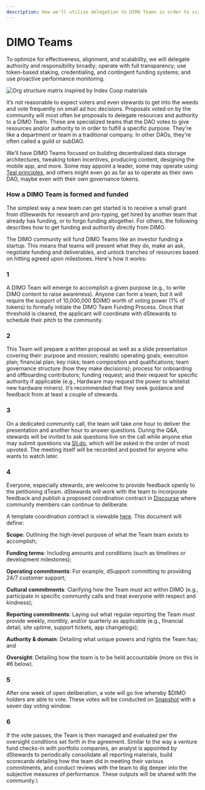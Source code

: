 ```yaml
---
description: How we'll utilize delegation to DIMO Teams in order to scale
---
```


# DIMO Teams

To optimize for effectiveness, alignment, and scalability, we will delegate authority and responsibility broadly; operate with full transparency; use token-based staking, credentialing, and contingent funding systems; and use proactive performance monitoring.

![Org structure matrix inspired by Index Coop materials](https://cdn-images-1.medium.com/max/1600/0\*3bUcER1GSgSNJ8uW)

It’s not reasonable to expect voters and even stewards to get into the weeds and vote frequently on small ad hoc decisions. Proposals voted on by the community will most often be proposals to delegate resources and authority to a DIMO Team. These are specialized teams that the DAO votes to give resources and/or authority to in order to fulfill a specific purpose. They're like a department or team in a traditional company. In other DAOs, they're often called a guild or subDAO.

We’ll have DIMO Teams focused on building decentralized data storage architectures, tweaking token incentives, producing content, designing the mobile app, and more. Some may appoint a leader, some may operate using [Teal principles](https://en.wikipedia.org/wiki/Teal\_organisation), and others might even go as far as to operate as their own DAO, maybe even with their own governance tokens.

### How a DIMO Team is formed and funded

The simplest way a new team can get started is to receive a small grant from dStewards for research and pro-typing, get hired by another team that already has funding, or to forgo funding altogether. For others, the following describes how to get funding and authority directly from DIMO.

The DIMO community will fund DIMO Teams like an investor funding a startup. This means that teams will present what they do, make an ask, negotiate funding and deliverables, and unlock tranches of resources based on hitting agreed upon milestones. Here's how it works:

### **1**

A DIMO Team will emerge to accomplish a given purpose (e.g., to write DIMO content to raise awareness). Anyone can form a team, but it will require the support of 10,000,000 $DIMO worth of voting power (1% of tokens) to formally initiate the DIMO Team Funding Process. Once that threshold is cleared, the applicant will coordinate with dStewards to schedule their pitch to the community.

### 2

This Team will prepare a written proposal as well as a slide presentation covering their: purpose and mission; realistic operating goals; execution plan; financial plan; key risks; team composition and qualifications; team governance structure (how they make decisions); process for onboarding and offboarding contributors; funding request; and their request for specific authority if applicable (e.g., Hardware may request the power to whitelist new hardware miners). It’s recommended that they seek guidance and feedback from at least a couple of stewards.

### 3

On a dedicated community call, the team will take one hour to deliver the presentation and another hour to answer questions. During the Q\&A, stewards will be invited to ask questions live on the call while anyone else may submit questions via [Sli.do](https://www.sli.do/), which will be asked in the order of most upvoted. The meeting itself will be recorded and posted for anyone who wants to watch later.

### 4

Everyone, especially stewards, are welcome to provide feedback openly to the petitioning dTeam. dStewards will work with the team to incorporate feedback and publish a proposed coordination contract in [Discourse](https://www.discourse.org/) where community members can continue to deliberate.

A template coordination contract is viewable [here](https://docs.google.com/document/d/1\_WDW4hgifzary105kXAsRpDBqY6q3lU1uoy9F5gdc8k/edit?usp=sharing). This document will define:

**Scope**: Outlining the high-level purpose of what the Team team exists to accomplish;

**Funding terms**: Including amounts and conditions (such as timelines or development milestones);

**Operating commitments**: For example, dSupport committing to providing 24/7 customer support;

**Cultural commitments**: Clarifying how the Team must act within DIMO (e.g., participate in specific community calls and treat everyone with respect and kindness);

**Reporting commitments**: Laying out what regular reporting the Team must provide weekly, monthly, and/or quarterly as applicable (e.g., financial detail, site uptime, support tickets, app changelogs);

**Authority & domain**: Detailing what unique powers and rights the Team has; and

**Oversight**: Detailing how the team is to be held accountable (more on this in #6 below).

### 5

After one week of open deliberation, a vote will go live whereby $DIMO holders are able to vote. These votes will be conducted on [Snapshot](https://snapshot.org/#/dimo.eth) with a seven day voting window.

### 6

If the vote passes, the Team is then managed and evaluated per the oversight conditions set forth in the agreement. Similar to the way a venture fund checks-in with portfolio companies, an analyst is appointed by dStewards to periodically consolidate all reporting materials, build scorecards detailing how the team did in meeting their various commitments, and conduct reviews with the team to dig deeper into the subjective measures of performance. These outputs will be shared with the community.\
